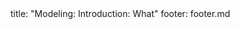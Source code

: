 <frontmatter>
title: "Modeling: Introduction: What"
footer: footer.md
</frontmatter>

<include src="navbar.md" boilerplate />

<include src="unit-inPage-asFlat.md" boilerplate />